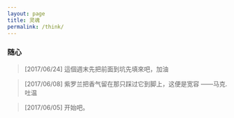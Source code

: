 ```yaml
---
layout: page
title: 灵魂
permalink: /think/
---
```



<div class="wrapper">
<h3>随心</h3>

<blockquote>[2017/06/24] 這個週末先把前面到坑先填來吧，加油</blockquote>
<blockquote>[2017/06/08] 紫罗兰把香气留在那只踩过它到脚上，这便是宽容	——马克.吐温</blockquote>
<blockquote>[2017/06/05] 开始吧。</blockquote>

</div>

<style>
.site-footer
{
position:absolute;
bottom:0;
width:100%;
}
</style>

